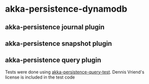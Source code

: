 # akka-persistence-dynamodb

## akka-persistence journal plugin

## akka-persistence snapshot plugin

## akka-persistence query plugin

Tests were done using [akka-persistence-query-test](https://github.com/dnvriend/akka-persistence-query-test). 
Dennis Vriend's license is included in the test code
